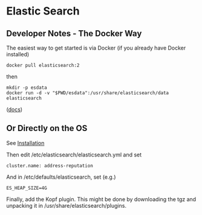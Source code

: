 # Elastic Search
## Developer Notes - The Docker Way

The easiest way to get started is via Docker (if you already have Docker installed)

```
docker pull elasticsearch:2
```
then
```
mkdir -p esdata
docker run -d -v "$PWD/esdata":/usr/share/elasticsearch/data elasticsearch
```
([docs](https://hub.docker.com/_/elasticsearch/))

## Or Directly on the OS

See [Installation](https://www.elastic.co/guide/en/elasticsearch/reference/current/_installation.html)

Then edit /etc/elasticsearch/elasticsearch.yml and set
```
cluster.name: address-reputation
```

And in /etc/defaults/elasticsearch, set (e.g.)
```
ES_HEAP_SIZE=4G
```

Finally, add the Kopf plugin. This might be done by downloading the tgz and unpacking it in
/usr/share/elasticsearch/plugins.

